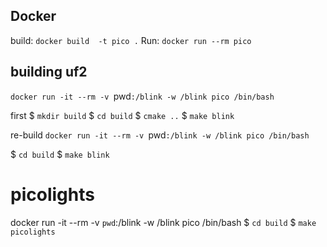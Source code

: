 

## Docker
build: `docker build  -t pico .`
Run: `docker run --rm pico  `




## building uf2

`docker run -it --rm -v `pwd`:/blink -w /blink pico /bin/bash`

first
$ `mkdir build`
$ `cd build`
$ `cmake ..`
$ `make blink`

re-build
`docker run -it --rm -v `pwd`:/blink -w /blink pico /bin/bash`

$ `cd build`
$ `make blink`




# picolights
docker run -it --rm -v `pwd`:/blink -w /blink pico /bin/bash
$ `cd build`
$ `make picolights`